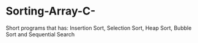# Sorting-Array-C-
Short programs that has: Insertion Sort, Selection Sort, Heap Sort, Bubble Sort and Sequential Search
